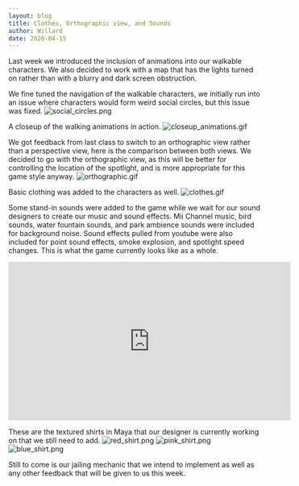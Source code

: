 ```yaml
---
layout: blog
title: Clothes, Orthographic view, and Sounds
author: Willard
date: 2020-04-15
---
```


Last week we introduced the inclusion of animations into our walkable characters. We also decided to work with a map that has the lights turned on rather than with a blurry and dark screen obstruction.

We fine tuned the navigation of the walkable characters, we initially run into an issue where characters would form weird social circles, but this issue was fixed.
![social_circles.png]({{site.baseurl}}/assets/unity_screenshots/social_circles.png)

A closeup of the walking animations in action.
![closeup_animations.gif]({{site.baseurl}}/assets/unity_screenshots/closeup_animations.gif)

We got feedback from last class to switch to an orthographic view rather than a perspective view, here is the comparison between both views. We decided to go with the orthographic view, as this will be better for controlling the location of the spotlight, and is more appropriate for this game style anyway.
![orthographic.gif]({{site.baseurl}}/assets/unity_screenshots/orthographic.gif)

Basic clothing was added to the characters as well.
![clothes.gif]({{site.baseurl}}/assets/unity_screenshots/clothes.gif)

Some stand-in sounds were added to the game while we wait for our sound designers to create our music and sound effects. Mii Channel music, bird sounds, water fountain sounds, and park ambience sounds were included for background noise. Sound effects pulled from youtube were also included for point sound effects, smoke explosion, and spotlight speed changes. This is what the game currently looks like as a whole.
<iframe class='youtube embed' width='560' height='315' src='https://www.youtube-nocookie.com/embed/yI70VG1QEKQ' frameborder='0' allow='accelerometer; autoplay; encrypted-media; gyroscope; picture-in-picture' allowfullscreen></iframe>

These are the textured shirts in Maya that our designer is currently working on that we still need to add.
![red_shirt.png]({{site.baseurl}}/assets/unity_screenshots/red_shirt.png)
![pink_shirt.png]({{site.baseurl}}/assets/unity_screenshots/pink_shirt.png)
![blue_shirt.png]({{site.baseurl}}/assets/unity_screenshots/blue_shirt.png)

Still to come is our jailing mechanic that we intend to implement as well as any other feedback that will be given to us this week.
